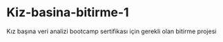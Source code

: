 # Kiz-basina-bitirme-1
Kız başına veri analizi bootcamp sertifikası için gerekli olan bitirme projesi
